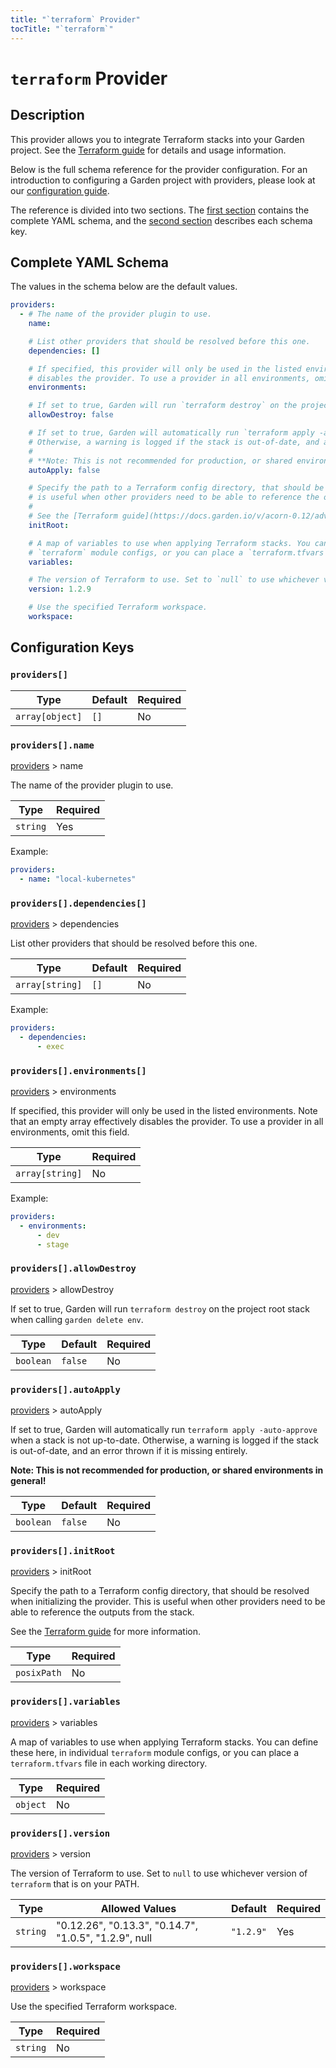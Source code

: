 ```yaml
---
title: "`terraform` Provider"
tocTitle: "`terraform`"
---
```


# `terraform` Provider

## Description

This provider allows you to integrate Terraform stacks into your Garden project. See the [Terraform guide](https://docs.garden.io/v/acorn-0.12/advanced/terraform) for details and usage information.

Below is the full schema reference for the provider configuration. For an introduction to configuring a Garden project with providers, please look at our [configuration guide](../../using-garden/configuration-overview.md).

The reference is divided into two sections. The [first section](#complete-yaml-schema) contains the complete YAML schema, and the [second section](#configuration-keys) describes each schema key.

## Complete YAML Schema

The values in the schema below are the default values.

```yaml
providers:
  - # The name of the provider plugin to use.
    name:

    # List other providers that should be resolved before this one.
    dependencies: []

    # If specified, this provider will only be used in the listed environments. Note that an empty array effectively
    # disables the provider. To use a provider in all environments, omit this field.
    environments:

    # If set to true, Garden will run `terraform destroy` on the project root stack when calling `garden delete env`.
    allowDestroy: false

    # If set to true, Garden will automatically run `terraform apply -auto-approve` when a stack is not up-to-date.
    # Otherwise, a warning is logged if the stack is out-of-date, and an error thrown if it is missing entirely.
    #
    # **Note: This is not recommended for production, or shared environments in general!**
    autoApply: false

    # Specify the path to a Terraform config directory, that should be resolved when initializing the provider. This
    # is useful when other providers need to be able to reference the outputs from the stack.
    #
    # See the [Terraform guide](https://docs.garden.io/v/acorn-0.12/advanced/terraform) for more information.
    initRoot:

    # A map of variables to use when applying Terraform stacks. You can define these here, in individual
    # `terraform` module configs, or you can place a `terraform.tfvars` file in each working directory.
    variables:

    # The version of Terraform to use. Set to `null` to use whichever version of `terraform` that is on your PATH.
    version: 1.2.9

    # Use the specified Terraform workspace.
    workspace:
```
## Configuration Keys

### `providers[]`

| Type            | Default | Required |
| --------------- | ------- | -------- |
| `array[object]` | `[]`    | No       |

### `providers[].name`

[providers](#providers) > name

The name of the provider plugin to use.

| Type     | Required |
| -------- | -------- |
| `string` | Yes      |

Example:

```yaml
providers:
  - name: "local-kubernetes"
```

### `providers[].dependencies[]`

[providers](#providers) > dependencies

List other providers that should be resolved before this one.

| Type            | Default | Required |
| --------------- | ------- | -------- |
| `array[string]` | `[]`    | No       |

Example:

```yaml
providers:
  - dependencies:
      - exec
```

### `providers[].environments[]`

[providers](#providers) > environments

If specified, this provider will only be used in the listed environments. Note that an empty array effectively disables the provider. To use a provider in all environments, omit this field.

| Type            | Required |
| --------------- | -------- |
| `array[string]` | No       |

Example:

```yaml
providers:
  - environments:
      - dev
      - stage
```

### `providers[].allowDestroy`

[providers](#providers) > allowDestroy

If set to true, Garden will run `terraform destroy` on the project root stack when calling `garden delete env`.

| Type      | Default | Required |
| --------- | ------- | -------- |
| `boolean` | `false` | No       |

### `providers[].autoApply`

[providers](#providers) > autoApply

If set to true, Garden will automatically run `terraform apply -auto-approve` when a stack is not up-to-date. Otherwise, a warning is logged if the stack is out-of-date, and an error thrown if it is missing entirely.

**Note: This is not recommended for production, or shared environments in general!**

| Type      | Default | Required |
| --------- | ------- | -------- |
| `boolean` | `false` | No       |

### `providers[].initRoot`

[providers](#providers) > initRoot

Specify the path to a Terraform config directory, that should be resolved when initializing the provider. This is useful when other providers need to be able to reference the outputs from the stack.

See the [Terraform guide](https://docs.garden.io/v/acorn-0.12/advanced/terraform) for more information.

| Type        | Required |
| ----------- | -------- |
| `posixPath` | No       |

### `providers[].variables`

[providers](#providers) > variables

A map of variables to use when applying Terraform stacks. You can define these here, in individual
`terraform` module configs, or you can place a `terraform.tfvars` file in each working directory.

| Type     | Required |
| -------- | -------- |
| `object` | No       |

### `providers[].version`

[providers](#providers) > version

The version of Terraform to use. Set to `null` to use whichever version of `terraform` that is on your PATH.

| Type     | Allowed Values                                        | Default   | Required |
| -------- | ----------------------------------------------------- | --------- | -------- |
| `string` | "0.12.26", "0.13.3", "0.14.7", "1.0.5", "1.2.9", null | `"1.2.9"` | Yes      |

### `providers[].workspace`

[providers](#providers) > workspace

Use the specified Terraform workspace.

| Type     | Required |
| -------- | -------- |
| `string` | No       |

